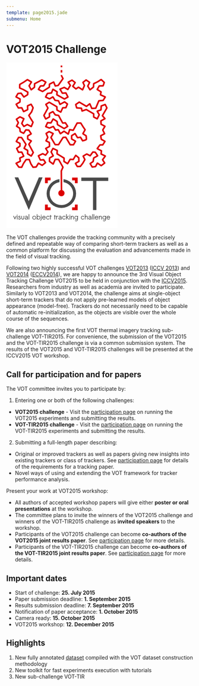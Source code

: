 ```yaml
---
template: page2015.jade
submenu: Home
---
```


# VOT2015 Challenge

<img class="logo float-right frame" src="../img/vot2015_logo_website_large.png" alt="VOT2015" />

The VOT challenges provide the tracking community with a precisely defined and repeatable way of comparing short-term trackers as well as a common platform for discussing the evaluation and advancements made in the field of visual tracking.

Following two highly successful VOT challenges [VOT2013](/vot2013/) ([ICCV 2013](http://www.iccv2013.org/)) and [VOT2014](/vot2014/) ([ECCV2014](http://eccv2014.org/)), we are happy to announce the 3rd Visual Object Tracking Challenge VOT2015 to be held in conjunction with the [ICCV2015](http://pamitc.org/iccv15/). Researchers from industry as well as academia are invited to participate. Similarly to VOT2013 and VOT2014, the challenge aims at single-object short-term trackers that do not apply pre-learned models of object appearance (model-free). Trackers do not necessarily need to be capable of automatic re-initialization, as the objects are visible over the whole course of the sequences.

We are also announcing the first VOT thermal imagery tracking sub-challenge VOT-TIR2015. For convenience, the submission of the VOT2015 and the VOT-TIR2015 challenge is via a common submission system. The results of the VOT2015 and VOT-TIR2015 challenges will be presented at the ICCV2015 VOT workshop.


## Call for participation and for papers

The VOT committee invites you to participate by:

1. Entering one or both of the following challenges:
  * **VOT2015 challenge** - Visit the [participation page](participation.html) on running the VOT2015 experiments and submitting the results.
  * **VOT-TIR2015 challenge** - Visit the [participation page](participation.html) on running the VOT-TIR2015 experiments and submitting the results.


2. Submitting a full-length paper describing:
  * Original or improved trackers as well as papers giving new insights into existing trackers or class of trackers. See [participation page](participation.html) for details of the requirements for a tracking paper.
  * Novel ways of using and extending the VOT framework for tracker performance analysis.


Present your work at VOT2015 workshop:
 * All authors of accepted workshop papers will give either **poster or oral presentations** at the workshop.
 * The committee plans to invite the winners of the VOT2015 challenge and winners of the VOT-TIR2015 challenge as **invited speakers** to the workshop. 
 * Participants of the VOT2015 challenge can become **co-authors of the VOT2015 joint results paper**. See [participation page](participation.html) for more details.
 * Participants of the VOT-TIR2015 challenge can become **co-authors of the VOT-TIR2015 joint results paper**. See [participation page](participation.html) for more details.

## Important dates 

* Start of challenge: **25. July 2015**
* Paper submission deadline: **1. September 2015**
* Results submission deadline: **7. September 2015**
* Notification of paper acceptance: **1. October 2015**
* Camera ready: **15. October 2015**
* VOT2015 workshop: **12. December 2015**

## Highlights

1. New fully annotated [dataset](dataset.html) compiled with the VOT dataset construction methodology
2. New toolkit for fast experiments execution with tutorials
3. New sub-challenge VOT-TIR


